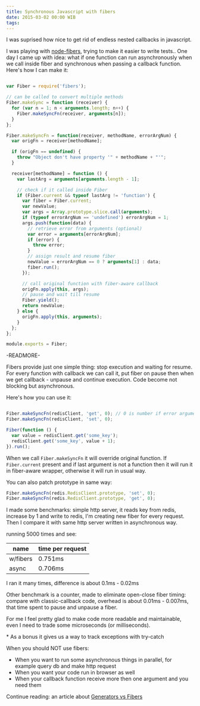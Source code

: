 ```yaml
---
title: Synchronous Javascript with fibers
date: 2015-03-02 00:00 WIB
tags:
---
```


I was suprised how nice to get rid of endless nested callbacks in javascript.

I was playing with [node-fibers](https://github.com/laverdet/node-fibers), trying to make it easier to write tests.. One day I came up with idea: what if one function can run asynchronously when we call inside fiber and synchronous when passing a callback function. Here's how I can make it:

```js

var Fiber = require('fibers');

// can be called to convert multiple methods
Fiber.makeSync = function (receiver) {
  for (var n = 1; n < arguments.length; n++) {
    Fiber.makeSyncFn(receiver, arguments[n]);
  }
};

Fiber.makeSyncFn = function(receiver, methodName, errorArgNum) {
  var origFn = receiver[methodName];

  if (origFn == undefined) {
    throw "Object don't have property '" + methodName + "'";
  }

  receiver[methodName] = function () {
    var lastArg = arguments[arguments.length - 1];

    // check if it called inside Fiber
    if (Fiber.current && typeof lastArg != 'function') {
      var fiber = Fiber.current;
      var newValue;
      var args = Array.prototype.slice.call(arguments);
      if (typeof errorArgNum == 'undefined') errorArgNum = 1;
      args.push(function(data) {
        // retrieve error from arguments (optional)
        var error = arguments[errorArgNum];
        if (error) {
          throw error;
        }
        // assign result and resume fiber
        newValue = errorArgNum == 0 ? arguments[1] : data;
        fiber.run();
      });

      // call original function with fiber-aware callback
      origFn.apply(this, args);
      // pause and wait till resume
      Fiber.yield();
      return newValue;
    } else {
      origFn.apply(this, arguments);
    }
  };
};

module.exports = Fiber;
```

-READMORE-

Fibers provide just one simple thing: stop execution and waiting for resume. For every function with callback we can call it, put fiber on pause then when we get callback - unpause and continue execution. Code become not blocking but asynchronous.

Here's how you can use it:

```js

Fiber.makeSyncFn(redisClient, 'get', 0); // 0 is number if error argument passed in callback
Fiber.makeSyncFn(redisClient, 'set', 0);

Fiber(function () {
  var value = redisClient.get('some_key');
  redisClient.get('some_key', value + 1);
}).run();

```

When we call `Fiber.makeSyncFn` it will override original function. If `Fiber.current` present and if last argument is not a function then it will run it in fiber-aware wrapper, otherwise it will run in usual way.

You can also patch prototype in same way:

```js
Fiber.makeSyncFn(redis.RedisClient.prototype, 'set', 0);
Fiber.makeSyncFn(redis.RedisClient.prototype, 'get', 0);
```

I made some benchmarks: simple http server, it reads key from redis, increase by 1 and write to redis, I'm creating new fiber for every request. Then I compare it with same http server written in asynchronous way.

running 5000 times and see:

| name     | time per request |
|----------|------------------|
| w/fibers | 0.751ms          |
| async    | 0.706ms          |

I ran it many times, difference is about 0.1ms - 0.02ms

Other benchmark is a counter, made to eliminate open-close fiber timing: compare with classic-callback code, overhead is about 0.01ms - 0.007ms, that time spent to pause and unpause a fiber.

For me I feel pretty glad to make code more readable and maintainable, even I need to trade some microseconds (or milliseconds).

\* As a bonus it gives us a way to track exceptions with try-catch


When you should NOT use fibers:

* When you want to run some asynchronous things in parallel, for example query db and make http request
* When you want your code run in browser as well
* When your callback function receive more then one argument and you need them

Continue reading: an article about [Generators vs Fibers](http://howtonode.org/generators-vs-fibers)


